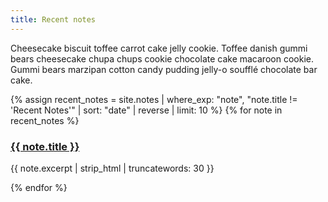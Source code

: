 ```yaml
---
title: Recent notes
---
```


Cheesecake biscuit toffee carrot cake jelly cookie. Toffee danish gummi bears cheesecake chupa chups cookie chocolate cake macaroon cookie. Gummi bears marzipan cotton candy pudding jelly-o soufflé chocolate bar cake.


<div class="recent-notes">
 {% assign recent_notes = site.notes | where_exp: "note", "note.title != 'Recent Notes'" | sort: "date" | reverse | limit: 10 %}
 {% for note in recent_notes %}
   <div class="recent-note-preview">
     <h3 class="recent-note-title">
       <a class="internal-link" href="{{ site.baseurl }}{{ note.url }}">{{ note.title }}</a>
     </h3>
     <p class="recent-note-excerpt">{{ note.excerpt | strip_html | truncatewords: 30 }}</p>
   </div>
 {% endfor %}
</div>